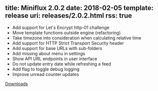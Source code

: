 title: Miniflux 2.0.2
date: 2018-02-05
template: release
uri: releases/2.0.2.html
rss: true
---
* Add support for Let's Encrypt http-01 challenge
* Move template functions outside engine (refactoring)
* Take timezone into consideration when calculating relative time
* Add support for HTTP Strict Transport Security header
* Add support for base URLs with sub-folders
* Add missing about menu in settings
* Show API URL endpoints in user interface
* Do not update entry date while refreshing a feed
* Add flag to toggle debug logging
* Improve unread counter updates

[Downloads](https://github.com/miniflux/miniflux/releases/tag/2.0.2)
